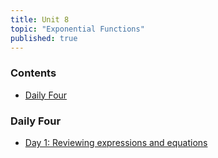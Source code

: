 ```yaml
---
title: Unit 8
topic: "Exponential Functions"
published: true
---
```


### Contents <!-- omit in toc -->
- [Daily Four](#daily-four)

<!-- ### Targets

Click the links to test your knowledge of the target.

- **[Target 7A](https://goo.gl/forms/G0lPn7d1vMqZfDL82):** I can solve and graph one variable inequalities.
- **[Target 7B](https://goo.gl/forms/tXeQHdMlhRTxNZPi1):** I can solve and graph compound inequalities.
- **[Target 7C](https://goo.gl/forms/YUWobdUHeJVuOPZi1):** I can solve and graph two variable inequalities.
- **[Target 7D](https://goo.gl/forms/VuEYQkrdzGYqc3P12):** I can solve and graph systems of two variable inequalities.
- **[Target 7E](https://goo.gl/forms/287ROC8v0QusoFao1):** I can model situations with inequalities. -->

### Daily Four
- [Day 1: Reviewing expressions and equations](https://forms.gle/7LjB3poTDNL34sHH8)
<!-- 
- [Day 2: Solving one variable inequalities](https://forms.gle/Uqsc1qPEZHC8fuaH7)
- [Day 3: Graphing two variable inequalities](https://forms.gle/UikjZCzwmLR87EBAA)
- [Day 4: Graphing and solving one and two variable inequalities](https://forms.gle/AenyHiHsaxbNTbVD8)
- [Day 5: Graphing two variable compound inequalities](https://forms.gle/kwbuENQwoT3cJHmH6)
- [Day 6: Review](https://forms.gle/bBWMBw3f68xES5pa9) 
-->